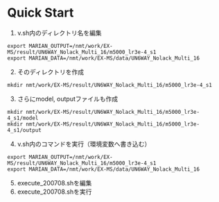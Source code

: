 # Quick Start

1. v.sh内のディレクトリ名を編集
```
export MARIAN_OUTPUT=/nmt/work/EX-MS/result/UN6WAY_Nolack_Multi_16/m5000_lr3e-4_s1
export MARIAN_DATA=/nmt/work/EX-MS/data/UN6WAY_Nolack_Multi_16
```
2. そのディレクトリを作成
```
mkdir nmt/work/EX-MS/result/UN6WAY_Nolack_Multi_16/m5000_lr3e-4_s1
```
3. さらにmodel, outputファイルも作成
```
mkdir nmt/work/EX-MS/result/UN6WAY_Nolack_Multi_16/m5000_lr3e-4_s1/model
mkdir nmt/work/EX-MS/result/UN6WAY_Nolack_Multi_16/m5000_lr3e-4_s1/output
```
4. v.sh内のコマンドを実行（環境変数へ書き込む）
```
export MARIAN_OUTPUT=/nmt/work/EX-MS/result/UN6WAY_Nolack_Multi_16/m5000_lr3e-4_s1
export MARIAN_DATA=/nmt/work/EX-MS/data/UN6WAY_Nolack_Multi_16
```
5. execute_200708.shを編集
6. execute_200708.shを実行
